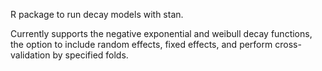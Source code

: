 R package to run decay models with stan. 

Currently supports the negative exponential and weibull decay functions, the option to include random effects, fixed effects, and perform cross-validation by specified folds. 
